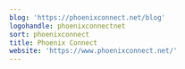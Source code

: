 ```yaml
---
blog: 'https://phoenixconnect.net/blog'
logohandle: phoenixconnectnet
sort: phoenixconnect
title: Phoenix Connect
website: 'https://www.phoenixconnect.net/'
---
```

